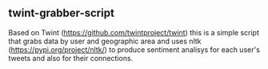 twint-grabber-script
-----
Based on Twint (https://github.com/twintproject/twint) this is a simple script that grabs data by user and geographic area and uses nltk (https://pypi.org/project/nltk/) to produce sentiment analisys for each user's tweets and also for their connections.